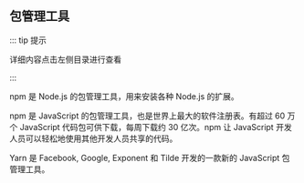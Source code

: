 ## 包管理工具

::: tip 提示

详细内容点击左侧目录进行查看

:::

npm 是 Node.js 的包管理工具，用来安装各种 Node.js 的扩展。

npm 是 JavaScript 的包管理工具，也是世界上最大的软件注册表。有超过 60 万个 JavaScript 代码包可供下载，每周下载约 30 亿次。npm 让 JavaScript 开发人员可以轻松地使用其他开发人员共享的代码。

Yarn 是 Facebook, Google, Exponent 和 Tilde 开发的一款新的 JavaScript 包管理工具。
